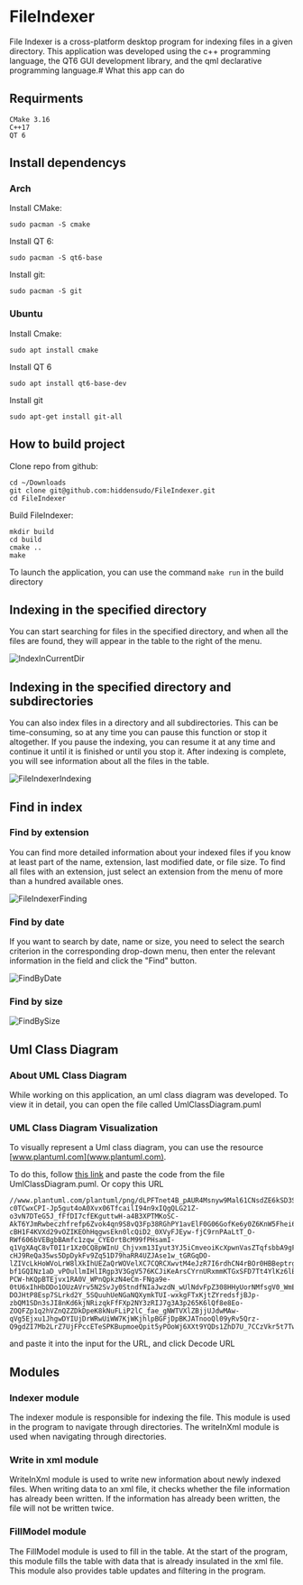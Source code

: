 # FileIndexer
File Indexer is a cross-platform desktop program for indexing files in a given directory. This application was developed using the c++ programming language, the QT6 GUI development library, and the qml declarative programming language.# What this app can do

## Requirments

```
CMake 3.16
C++17
QT 6
```

## Install dependencys
### Arch
Install CMake:
```
sudo pacman -S cmake
```
Install QT 6:
```
sudo pacman -S qt6-base
```
Install git:
```
sudo pacman -S git
```
### Ubuntu
Install Cmake:
```
sudo apt install cmake
```
Install QT 6
```
sudo apt install qt6-base-dev
```
Install git
```
sudo apt-get install git-all
```
## How to build project
Clone repo from github:
```
cd ~/Downloads
git clone git@github.com:hiddensudo/FileIndexer.git
cd FileIndexer
```
Build FileIndexer:
```
mkdir build
cd build
cmake ..
make
```
To launch the application, you can use the command `make run` in the build directory

## Indexing in the specified directory
You can start searching for files in the specified directory, and when all the files are found, they will appear in the table to the right of the menu.

![IndexInCurrentDir](https://github.com/hiddensudo/FileIndexer/assets/111019096/825a2531-871b-4b7b-9710-7bc4f38fae85)

## Indexing in the specified directory and subdirectories
You can also index files in a directory and all subdirectories. This can be time-consuming, so at any time you can pause this function or stop it altogether. If you pause the indexing, you can resume it at any time and continue it until it is finished or until you stop it. After indexing is complete, you will see information about all the files in the table.

![FileIndexerIndexing](https://github.com/hiddensudo/FileIndexer/assets/111019096/a7a85068-2ccc-475e-822b-9adcab725923)

## Find in index

### Find by extension
You can find more detailed information about your indexed files if you know at least part of the name, extension, last modified date, or file size. To find all files with an extension, just select an extension from the menu of more than a hundred available ones. 

![FileIndexerFinding](https://github.com/hiddensudo/FileIndexer/assets/111019096/ad1ab8e3-351f-4bf0-93b9-670990c77661)

### Find by date
If you want to search by date, name or size, you need to select the search criterion in the corresponding drop-down menu, then enter the relevant information in the field and click the "Find" button.

![FindByDate](https://github.com/hiddensudo/FileIndexer/assets/111019096/c8dcfdcd-8932-4059-b05c-74ad461febeb)

### Find by size

![FindBySize](https://github.com/hiddensudo/FileIndexer/assets/111019096/e399fc90-b0d6-4cf6-adae-fc202cce81c8)

## Uml Class Diagram
### About UML Class Diagram
While working on this application, an uml class diagram was developed. To view it in detail, you can open the file called UmlClassDiagram.puml

### UML Class Diagram Visualization
To visually represent a Uml class diagram, you can use the resource [www.plantuml.com](www.plantuml.com).

To do this, follow [this link](https://www.plantuml.com/plantuml/uml/SyfFKj2rKt3CoKnELR1Io4ZDoSa70000) and paste the code from the file UmlClassDiagram.puml. Or copy this URL
```
//www.plantuml.com/plantuml/png/dLPFTnet4B_pAUR4Msnyw9Mal61CNsdZE6kSD3S_UJK6jLffAsaTY6D_zcgqYnOMrdxk1NPcVlFJ_D58-c0TCwxCPI-Jp5gut4oA0Xvx06TfcailI94n9xIQgQLG21Z-o3vN7DTeG5J_fFfDI7cfEKguttwH-a4B3XPTMKoSC-AkT6YJmRwbeczhfrefp6Zvok4qn9S8vQ3Fp38RGhPY1avElF0G06GofKe6y0Z6KnW5Fhei6Ro3fzvJhqvpMbgdyuLZYZF3vmxp4EnZBxszElzZDhtfdQ8gSxZM4ctuWKUV7Cuv2V0hf6uq-cBH1F4KVXd29vOZIKEOhHqgwsEkn0lcQiD2_0XVyFJEyw-fjC9rnPAaLtT_O-RWf606bVEBgbBAmfc1zqw_CYEOrtBcM99fPHsamI-q1VgXAqC8vT0I1r1Xz0CQ8pWInU_Chjvxm13Iyut3YJ5iCmveoiKcXpwnVasZTqfsbbA9gFKUUjQH5fpazES1eSkwG4LUoM2hoQIsEw9Ftc90fDzokN06MNwDZAE1_ZgNGwXpznQXbj3FZ71e13imE5ox0oLkMqKrZKab93tlY-cHJ9ReQa35ws5DpDykFv9Zq51D79haRR4UZJAse1w_tGRGqDO-lZIVcLkHoWVoLrW8lXkIhUEZaQrWOVelXC7CQRCXwvtM4eJzR7I6rdhCN4rBOr0HBBeptrgHlIzzL4k5dBRP65Zcn0FUh0moRjjGuXqJCIijyYxhbAaCfUm6B2ZW7NDU-bf1GQINz1aD_vPOullmIHlIRgp3V3GgV576KCJiKeArsCYrnURxmmKTGxSFD7Tt4YlKz6lBDunTzANULwgvykMRABuex_n7lH5sEz7FOfMhPWnQ1B4DRtMlavr8cHme8_n_KORY9M_peL6svypYbLfaki2tBVoTDl9S-PCW-hKQpBTEjvx1RA0V_WPnQpkzN4eCm-FNga9e-0tU6xIhHbDDo1OUzAVrv5N2SvJy0StndfNIaJwzdN_wUlNdvFpZ308HHyUorNMfsgV0_WmEEuSlB1ToMAARRoTXU_Ri6sdAkcnnnkAnzPC056GpODCLKqk2DAP0UjmIAG-DOJHtP8Esp7SLrkd2Y_5SQuuhUeNGaNQXymkTUI-wxkgFTxKjtZYredsfjBJp-zbQM1SDn3sJI8nKd6kjNRizqkFfFXp2NY3zRIJ7g3A3p265K6lQf8e8Eo-ZOQFZp1q2hVZnQZZDkDpeK8kNuFLiP2lC_fae_gNWTVXlZBjjUJdwMAw-qVg5Ejxu1JhgwDYIUjDrWRwUiWW7KjWKjhlpBGFjDpBKJATnooQl09yRv5Qrz-Q9gdZI7Mb2LrZ7UjFPccETeSPKBupmoeQpit5yPOoWj6XXt9YQDs1ZhD7U_7CCzVkr5t7Twd7N8xYXxW3Kd0Vw60gHnwetT1zGyJAN_m40
```
and paste it into the input for the URL, and click Decode URL

## Modules
### Indexer module
The indexer module is responsible for indexing the file. This module is used in the program to navigate through directories. The writeInXml module is used when navigating through directories.

### Write in xml module
WriteInXml module is used to write new information about newly indexed files. When writing data to an xml file, it checks whether the file information has already been written. If the information has already been written, the file will not be written twice.

### FillModel module
The FillModel module is used to fill in the table. At the start of the program, this module fills the table with data that is already insulated in the xml file. This module also provides table updates and filtering in the program.
